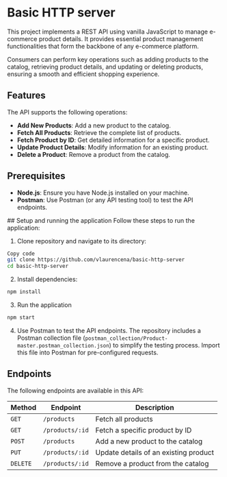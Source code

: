 # Basic HTTP server

This project implements a REST API using vanilla JavaScript to manage e-commerce product details. It provides essential product management functionalities that form the backbone of any e-commerce platform.

Consumers can perform key operations such as adding products to the catalog, retrieving product details, and updating or deleting products, ensuring a smooth and efficient shopping experience.

## Features
The API supports the following operations:

* **Add New Products**: Add a new product to the catalog.
* **Fetch All Products**: Retrieve the complete list of products.
* **Fetch Product by ID**: Get detailed information for a specific product.
* **Update Product Details**: Modify information for an existing product.
* **Delete a Product**: Remove a product from the catalog.

## Prerequisites
* **Node.js**: Ensure you have Node.js installed on your machine.
* **Postman**: Use Postman (or any API testing tool) to test the API endpoints.

## Setup and running the application
Follow these steps to run the application:

1. Clone repository and navigate to its directory:

```bash
Copy code
git clone https://github.com/vlaurencena/basic-http-server
cd basic-http-server
```

2. Install dependencies:

```bash
npm install  
```

3. Run the application
```bash
npm start  
```

4. Use Postman to test the API endpoints. The repository includes a Postman collection file (```postman_collection/Product-master.postman_collection.json```) to simplify the testing process. Import this file into Postman for pre-configured requests.

## Endpoints

The following endpoints are available in this API:

| **Method** | **Endpoint**       | **Description**                |
|------------|--------------------|--------------------------------|
| `GET`      | `/products`        | Fetch all products             |
| `GET`      | `/products/:id`    | Fetch a specific product by ID |
| `POST`     | `/products`        | Add a new product to the catalog |
| `PUT`      | `/products/:id`    | Update details of an existing product |
| `DELETE`   | `/products/:id`    | Remove a product from the catalog |


